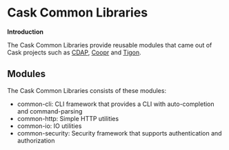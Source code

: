 # Cask Common Libraries

**Introduction**

The Cask Common Libraries provide reusable modules that came out of Cask projects such as
[CDAP](https://github.com/caskdata/cdap), [Coopr](https://github.com/caskdata/coopr) and [Tigon](https://github.com/caskdata/tigon).

## Modules

The Cask Common Libraries consists of these modules:
* common-cli: CLI framework that provides a CLI with auto-completion and command-parsing
* common-http: Simple HTTP utilities
* common-io: IO utilities
* common-security: Security framework that supports authentication and authorization

